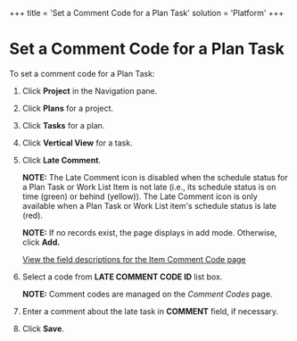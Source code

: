 +++
title = 'Set a Comment Code for a Plan Task'
solution = 'Platform'
+++

# Set a Comment Code for a Plan Task

To set a comment code for a Plan Task:

1.  Click **Project** in the Navigation pane.

2.  Click **Plans** for a project.

3.  Click **Tasks** for a plan.

4.  Click **Vertical View** for a task.

5.  Click **Late Comment**.
    
    **NOTE:** The Late Comment icon is disabled when the schedule status
    for a Plan Task or Work List Item is not late (i.e., its schedule
    status is on time (green) or behind (yellow)). The Late Comment icon
    is only available when a Plan Task or Work List item's schedule
    status is late (red).
    
    **NOTE:** If no records exist, the page displays in add mode.
    Otherwise, click **Add.**
    
    [View the field descriptions for the Item Comment Code
    page](../Page_Desc/Item_Comment_Code.htm)

6.  Select a code from **LATE COMMENT CODE ID** list box.
    
    **NOTE:** Comment codes are managed on the *Comment Codes* page.

7.  Enter a comment about the late task in **COMMENT** field, if
    necessary.

8.  Click **Save**.
